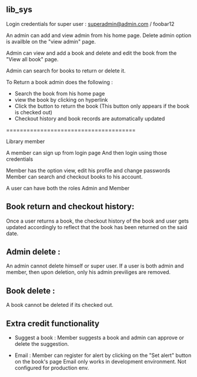 lib_sys
-------
Login credentials for super user :
superadmin@admin.com / foobar12

An admin can add and view admin from his home page. 
Delete admin option is availble on the "view admin" page.

Admin can view and add a book and delete and edit the book from the "View all book" page.

Admin can search for books to return or delete it.

To Return a book admin does the following :
* Search the book from his home page
* view the book by clicking on hyperlink
* Click the button to return the book (This button only appears if the book is checked out)
* Checkout history and book records are automatically updated

======================================

Library member

A member can sign up from login page
And then login using those credentials

Member has the option view, edit his profile and change passwords
Member can search and checkout books to his account.

A user can have both the roles Admin and Member

Book return and checkout history:
---------------------------------
Once a user returns a book, the checkout history of the book and user gets updated accordingly to reflect that the book  has been returned on the said date.

Admin delete : 
------------
An admin cannot delete himself or super user. 
If a user is both admin and member, then upon deletion, only his admin previliges are removed.

Book delete :
------------
A book cannot be deleted if its checked out.

Extra credit functionality
--------------------------

* Suggest a book : Member suggests a book and admin can approve or delete the suggestion.

* Email : Member can register for alert by clicking on the "Set alert" button on the book's page
		  Email only works in development environment. Not configured for production env.
